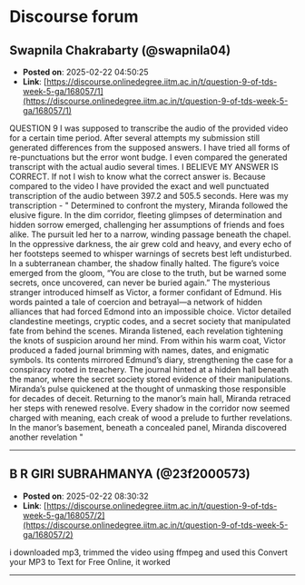 # Discourse forum

## Swapnila Chakrabarty (@swapnila04)
- **Posted on**: 2025-02-22 04:50:25
- **Link**: [https://discourse.onlinedegree.iitm.ac.in/t/question-9-of-tds-week-5-ga/168057/1](https://discourse.onlinedegree.iitm.ac.in/t/question-9-of-tds-week-5-ga/168057/1)

QUESTION 9
I was supposed to transcribe the audio of the provided video for a certain time period. After several attempts my submission still generated differences from the supposed answers. I have tried all forms of re-punctuations but the error wont budge. I even compared the generated transcript with the actual audio several times. I BELIEVE MY ANSWER IS CORRECT. If not I wish to know what the correct answer is. Because compared to the video I have provided the exact and well punctuated transcription of the audio between 397.2 and 505.5 seconds.
Here was my transcription - " Determined to confront the mystery, Miranda followed the elusive figure. In the dim corridor, fleeting glimpses of determination and hidden sorrow emerged, challenging her assumptions of friends and foes alike. The pursuit led her to a narrow, winding passage beneath the chapel. In the oppressive darkness, the air grew cold and heavy, and every echo of her footsteps seemed to whisper warnings of secrets best left undisturbed.
In a subterranean chamber, the shadow finally halted. The figure’s voice emerged from the gloom, “You are close to the truth, but be warned some secrets, once uncovered, can never be buried again.”
The mysterious stranger introduced himself as Victor, a former confidant of Edmund. His words painted a tale of coercion and betrayal—a network of hidden alliances that had forced Edmond into an impossible choice.
Victor detailed clandestine meetings, cryptic codes, and a secret society that manipulated fate from behind the scenes. Miranda listened, each revelation tightening the knots of suspicion around her mind.
From within his warm coat, Victor produced a faded journal brimming with names, dates, and enigmatic symbols. Its contents mirrored Edmund’s diary, strengthening the case for a conspiracy rooted in treachery. The journal hinted at a hidden hall beneath the manor, where the secret society stored evidence of their manipulations.
Miranda’s pulse quickened at the thought of unmasking those responsible for decades of deceit. Returning to the manor’s main hall, Miranda retraced her steps with renewed resolve. Every shadow in the corridor now seemed charged with meaning, each creak of wood a prelude to further revelations. In the manor’s basement, beneath a concealed panel, Miranda discovered another revelation "

---

## B R GIRI SUBRAHMANYA (@23f2000573)
- **Posted on**: 2025-02-22 08:30:32
- **Link**: [https://discourse.onlinedegree.iitm.ac.in/t/question-9-of-tds-week-5-ga/168057/2](https://discourse.onlinedegree.iitm.ac.in/t/question-9-of-tds-week-5-ga/168057/2)

i downloaded mp3, trimmed the video using ffmpeg  and used this
Convert your MP3 to Text for Free Online, it worked

---
